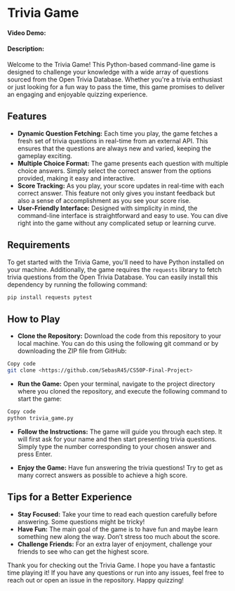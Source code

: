 # Trivia Game
#### Video Demo:  <URL HERE>
#### Description:

Welcome to the Trivia Game! This Python-based command-line game is designed to challenge your knowledge with a wide array of questions sourced from the Open Trivia Database. Whether you're a trivia enthusiast or just looking for a fun way to pass the time, this game promises to deliver an engaging and enjoyable quizzing experience.

## Features

- **Dynamic Question Fetching:** Each time you play, the game fetches a fresh set of trivia questions in real-time from an external API. This ensures that the questions are always new and varied, keeping the gameplay exciting.
- **Multiple Choice Format:** The game presents each question with multiple choice answers. Simply select the correct answer from the options provided, making it easy and interactive.
- **Score Tracking:** As you play, your score updates in real-time with each correct answer. This feature not only gives you instant feedback but also a sense of accomplishment as you see your score rise.
- **User-Friendly Interface:** Designed with simplicity in mind, the command-line interface is straightforward and easy to use. You can dive right into the game without any complicated setup or learning curve.

## Requirements

To get started with the Trivia Game, you'll need to have Python installed on your machine. Additionally, the game requires the `requests` library to fetch trivia questions from the Open Trivia Database. You can easily install this dependency by running the following command:

```bash
pip install requests pytest
```

## How to Play
- **Clone the Repository:** Download the code from this repository to your local machine. You can do this using the following git command or by downloading the ZIP file from GitHub:

```bash
Copy code
git clone <https://github.com/SebasR45/CS50P-Final-Project>
```

- **Run the Game:** Open your terminal, navigate to the project directory where you cloned the repository, and execute the following command to start the game:

```bash
Copy code
python trivia_game.py
```

- **Follow the Instructions:** The game will guide you through each step. It will first ask for your name and then start presenting trivia questions. Simply type the number corresponding to your chosen answer and press Enter.

- **Enjoy the Game:** Have fun answering the trivia questions! Try to get as many correct answers as possible to achieve a high score.

## Tips for a Better Experience
- **Stay Focused:** Take your time to read each question carefully before answering. Some questions might be tricky!
- **Have Fun:** The main goal of the game is to have fun and maybe learn something new along the way. Don’t stress too much about the score.
- **Challenge Friends:** For an extra layer of enjoyment, challenge your friends to see who can get the highest score.

Thank you for checking out the Trivia Game. I hope you have a fantastic time playing it! If you have any questions or run into any issues, feel free to reach out or open an issue in the repository. Happy quizzing!
